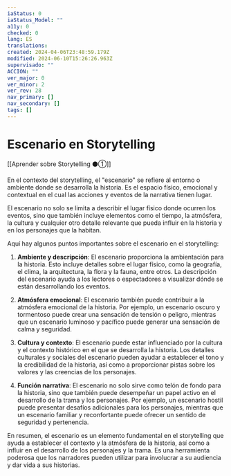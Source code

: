 ```yaml
---
iaStatus: 0
iaStatus_Model: ""
a11y: 0
checked: 0
lang: ES
translations: 
created: 2024-04-06T23:48:59.179Z
modified: 2024-06-10T15:26:26.963Z
supervisado: ""
ACCION: ""
ver_major: 0
ver_minor: 2
ver_rev: 28
nav_primary: []
nav_secondary: []
tags: []
---
```

# Escenario en Storytelling

[[Aprender sobre Storytelling ⚫①]]

En el contexto del storytelling, el "escenario" se refiere al entorno o ambiente donde se desarrolla la historia. Es el espacio físico, emocional y contextual en el cual las acciones y eventos de la narrativa tienen lugar.

El escenario no solo se limita a describir el lugar físico donde ocurren los eventos, sino que también incluye elementos como el tiempo, la atmósfera, la cultura y cualquier otro detalle relevante que pueda influir en la historia y en los personajes que la habitan.

Aquí hay algunos puntos importantes sobre el escenario en el storytelling:

1. **Ambiente y descripción**: El escenario proporciona la ambientación para la historia. Esto incluye detalles sobre el lugar físico, como la geografía, el clima, la arquitectura, la flora y la fauna, entre otros. La descripción del escenario ayuda a los lectores o espectadores a visualizar dónde se están desarrollando los eventos.

2. **Atmósfera emocional**: El escenario también puede contribuir a la atmósfera emocional de la historia. Por ejemplo, un escenario oscuro y tormentoso puede crear una sensación de tensión o peligro, mientras que un escenario luminoso y pacífico puede generar una sensación de calma y seguridad.

3. **Cultura y contexto**: El escenario puede estar influenciado por la cultura y el contexto histórico en el que se desarrolla la historia. Los detalles culturales y sociales del escenario pueden ayudar a establecer el tono y la credibilidad de la historia, así como a proporcionar pistas sobre los valores y las creencias de los personajes.

4. **Función narrativa**: El escenario no solo sirve como telón de fondo para la historia, sino que también puede desempeñar un papel activo en el desarrollo de la trama y los personajes. Por ejemplo, un escenario hostil puede presentar desafíos adicionales para los personajes, mientras que un escenario familiar y reconfortante puede ofrecer un sentido de seguridad y pertenencia.

En resumen, el escenario es un elemento fundamental en el storytelling que ayuda a establecer el contexto y la atmósfera de la historia, así como a influir en el desarrollo de los personajes y la trama. Es una herramienta poderosa que los narradores pueden utilizar para involucrar a su audiencia y dar vida a sus historias.